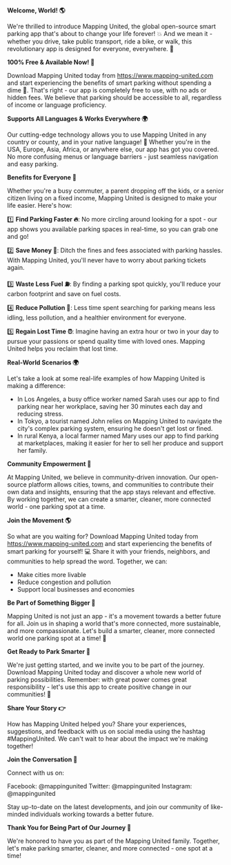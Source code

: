 **Welcome, World! 🌎**

We're thrilled to introduce Mapping United, the global open-source smart parking app that's about to change your life forever! 💥 And we mean it - whether you drive, take public transport, ride a bike, or walk, this revolutionary app is designed for everyone, everywhere. 🌟

**100% Free & Available Now! 🎉**

Download Mapping United today from https://www.mapping-united.com and start experiencing the benefits of smart parking without spending a dime 💸. That's right - our app is completely free to use, with no ads or hidden fees. We believe that parking should be accessible to all, regardless of income or language proficiency.

**Supports All Languages & Works Everywhere 🌍**

Our cutting-edge technology allows you to use Mapping United in any country or county, and in your native language! 💬 Whether you're in the USA, Europe, Asia, Africa, or anywhere else, our app has got you covered. No more confusing menus or language barriers - just seamless navigation and easy parking.

**Benefits for Everyone 🌈**

Whether you're a busy commuter, a parent dropping off the kids, or a senior citizen living on a fixed income, Mapping United is designed to make your life easier. Here's how:

1️⃣ **Find Parking Faster 🔥**: No more circling around looking for a spot - our app shows you available parking spaces in real-time, so you can grab one and go!

2️⃣ **Save Money 💸**: Ditch the fines and fees associated with parking hassles. With Mapping United, you'll never have to worry about parking tickets again.

3️⃣ **Waste Less Fuel ⛽️**: By finding a parking spot quickly, you'll reduce your carbon footprint and save on fuel costs.

4️⃣ **Reduce Pollution 🌿**: Less time spent searching for parking means less idling, less pollution, and a healthier environment for everyone.

5️⃣ **Regain Lost Time ⏰**: Imagine having an extra hour or two in your day to pursue your passions or spend quality time with loved ones. Mapping United helps you reclaim that lost time.

**Real-World Scenarios 🌍**

Let's take a look at some real-life examples of how Mapping United is making a difference:

* In Los Angeles, a busy office worker named Sarah uses our app to find parking near her workplace, saving her 30 minutes each day and reducing stress.
* In Tokyo, a tourist named John relies on Mapping United to navigate the city's complex parking system, ensuring he doesn't get lost or fined.
* In rural Kenya, a local farmer named Mary uses our app to find parking at marketplaces, making it easier for her to sell her produce and support her family.

**Community Empowerment 🌟**

At Mapping United, we believe in community-driven innovation. Our open-source platform allows cities, towns, and communities to contribute their own data and insights, ensuring that the app stays relevant and effective. By working together, we can create a smarter, cleaner, more connected world - one parking spot at a time.

**Join the Movement 🌎**

So what are you waiting for? Download Mapping United today from https://www.mapping-united.com and start experiencing the benefits of smart parking for yourself! 💻 Share it with your friends, neighbors, and communities to help spread the word. Together, we can:

* Make cities more livable
* Reduce congestion and pollution
* Support local businesses and economies

**Be Part of Something Bigger 🌟**

Mapping United is not just an app - it's a movement towards a better future for all. Join us in shaping a world that's more connected, more sustainable, and more compassionate. Let's build a smarter, cleaner, more connected world one parking spot at a time! 💚

**Get Ready to Park Smarter 🌟**

We're just getting started, and we invite you to be part of the journey. Download Mapping United today and discover a whole new world of parking possibilities. Remember: with great power comes great responsibility - let's use this app to create positive change in our communities! 💪

**Share Your Story 👉**

How has Mapping United helped you? Share your experiences, suggestions, and feedback with us on social media using the hashtag #MappingUnited. We can't wait to hear about the impact we're making together!

**Join the Conversation 📱**

Connect with us on:

Facebook: @mappingunited
Twitter: @mappingunited
Instagram: @mappingunited

Stay up-to-date on the latest developments, and join our community of like-minded individuals working towards a better future.

**Thank You for Being Part of Our Journey 🌟**

We're honored to have you as part of the Mapping United family. Together, let's make parking smarter, cleaner, and more connected - one spot at a time!